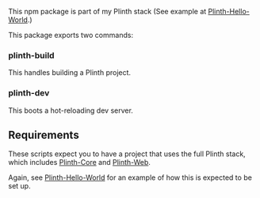 This npm package is part of my Plinth stack (See example at [Plinth-Hello-World](https://github.com/gusjengis/Plinth-Hello-World).)

This package exports two commands:

### plinth-build

This handles building a Plinth project.

### plinth-dev

This boots a hot-reloading dev server.

## Requirements

These scripts expect you to have a project that uses the full Plinth stack, which includes [Plinth-Core](https://github.com/gusjengis/Plinth-Core) and [Plinth-Web](https://github.com/gusjengis/Plinth-Web).

Again, see [Plinth-Hello-World](https://github.com/gusjengis/Plinth-Hello-World) for an example of how this is expected to be set up.
